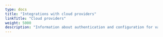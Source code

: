 ```yaml
---
type: docs
title: "Integrations with cloud providers"
linkTitle: "Cloud providers"
weight: 5000
description: "Information about authentication and configuration for various cloud providers"
---
```


